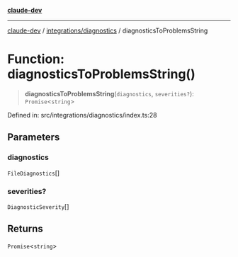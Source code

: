 [**claude-dev**](../../../README.md)

***

[claude-dev](../../../README.md) / [integrations/diagnostics](../README.md) / diagnosticsToProblemsString

# Function: diagnosticsToProblemsString()

> **diagnosticsToProblemsString**(`diagnostics`, `severities?`): `Promise`\<`string`\>

Defined in: src/integrations/diagnostics/index.ts:28

## Parameters

### diagnostics

`FileDiagnostics`[]

### severities?

`DiagnosticSeverity`[]

## Returns

`Promise`\<`string`\>

